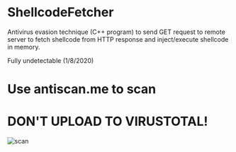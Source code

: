 # ShellcodeFetcher

Antivirus evasion technique (C++ program) to send GET request to remote server to fetch shellcode from HTTP response and inject/execute shellcode in memory.

Fully undetectable (1/8/2020)
# Use antiscan.me to scan
# DON'T UPLOAD TO VIRUSTOTAL!
![scan](https://user-images.githubusercontent.com/51238001/71965247-3be88a00-31f7-11ea-9811-611a4975539e.png)

